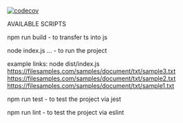 [![codecov](https://codecov.io/gh/smirnovanv/node-basics/branch/master/graph/badge.svg)](https://codecov.io/gh/smirnovanv/node-basics)

AVAILABLE SCRIPTS

npm run build - to transfer ts into js

node index.js ... - to run the project

example links: 
node dist/index.js https://filesamples.com/samples/document/txt/sample3.txt https://filesamples.com/samples/document/txt/sample2.txt https://filesamples.com/samples/document/txt/sample1.txt

npm run test - to test the project via jest

npm run lint - to test the project via eslint
